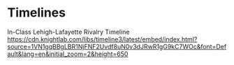# Timelines
In-Class Lehigh-Lafayette Rivalry Timeline
<br/>
https://cdn.knightlab.com/libs/timeline3/latest/embed/index.html?source=1VN1gqBBgLBR1NjFNF2Uvdf8uN0v3dJRwR1gG9kC7WOc&font=Default&lang=en&initial_zoom=2&height=650
